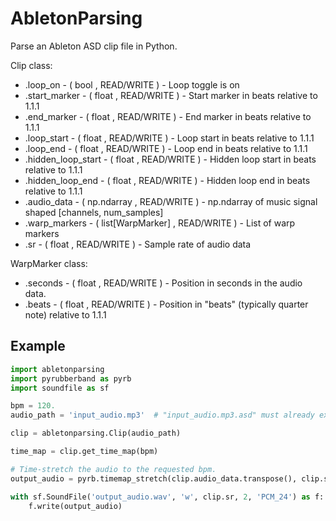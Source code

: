 # AbletonParsing
Parse an Ableton ASD clip file in Python.

Clip class:
* .loop_on - ( bool , READ/WRITE ) - Loop toggle is on
* .start_marker - ( float , READ/WRITE ) - Start marker in beats relative to 1.1.1
* .end_marker - ( float , READ/WRITE ) - End marker in beats relative to 1.1.1
* .loop_start - ( float , READ/WRITE ) - Loop start in beats relative to 1.1.1
* .loop_end - ( float , READ/WRITE ) - Loop end in beats relative to 1.1.1
* .hidden_loop_start - ( float , READ/WRITE ) - Hidden loop start in beats relative to 1.1.1
* .hidden_loop_end - ( float , READ/WRITE ) - Hidden loop end in beats relative to 1.1.1
* .audio_data - ( np.ndarray , READ/WRITE ) - np.ndarray of music signal shaped [channels, num_samples]
* .warp_markers - ( list[WarpMarker] , READ/WRITE ) - List of warp markers
* .sr - ( float , READ/WRITE ) - Sample rate of audio data

WarpMarker class:
* .seconds - ( float , READ/WRITE ) - Position in seconds in the audio data.
* .beats - ( float , READ/WRITE ) - Position in "beats" (typically quarter note) relative to 1.1.1

## Example

```python
import abletonparsing
import pyrubberband as pyrb
import soundfile as sf

bpm = 120.
audio_path = 'input_audio.mp3'  # "input_audio.mp3.asd" must already exist

clip = abletonparsing.Clip(audio_path)

time_map = clip.get_time_map(bpm)

# Time-stretch the audio to the requested bpm.
output_audio = pyrb.timemap_stretch(clip.audio_data.transpose(), clip.sr, time_map)

with sf.SoundFile('output_audio.wav', 'w', clip.sr, 2, 'PCM_24') as f:
	f.write(output_audio)
```
